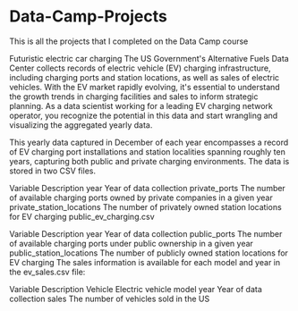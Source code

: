 # Data-Camp-Projects
This is all the projects that I completed on the Data Camp course


Futuristic electric car charging
The US Government's Alternative Fuels Data Center collects records of electric vehicle (EV) charging infrastructure, including charging ports and station locations, as well as sales of electric vehicles. With the EV market rapidly evolving, it's essential to understand the growth trends in charging facilities and sales to inform strategic planning.
As a data scientist working for a leading EV charging network operator, you recognize the potential in this data and start wrangling and visualizing the aggregated yearly data.

This yearly data captured in December of each year encompasses a record of EV charging port installations and station localities spanning roughly ten years, capturing both public and private charging environments. 
The data is stored in two CSV files.

Variable	Description
year	Year of data collection
private_ports	The number of available charging ports owned by private companies in a given year
private_station_locations	The number of privately owned station locations for EV charging
public_ev_charging.csv

Variable	Description
year	Year of data collection
public_ports	The number of available charging ports under public ownership in a given year
public_station_locations	The number of publicly owned station locations for EV charging
The sales information is available for each model and year in the ev_sales.csv file:

Variable	Description
Vehicle	Electric vehicle model
year	Year of data collection
sales	The number of vehicles sold in the US
